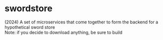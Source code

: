 # swordstore
(2024) A set of microservices that come together to form the backend for a hypothetical sword store\
Note: if you decide to download anything, be sure to build
